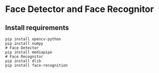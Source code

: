 # Face Detector and Face Recognitor
## Install requirements
```
pip install opencv-python
pip install numpy
# Face Detector
pip install mediapipe
# Face Recognitor
pip install dlib
pip install face-recognition
```
